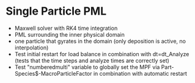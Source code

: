 # Single Particle PML
- Maxwell solver with RK4 time integration
- PML surrounding the inner physical domain
- one particle that gyrates in the domain (only deposition is active, no interpolation)
- Test initial restart for load balance in combination with dt=dt_Analyze (tests that the time steps and analyze times are correctly set)
- Test "numberedmulti" variable to globally set the MPF via Part-Species$-MacroParticleFactor in combination with automatic restart
